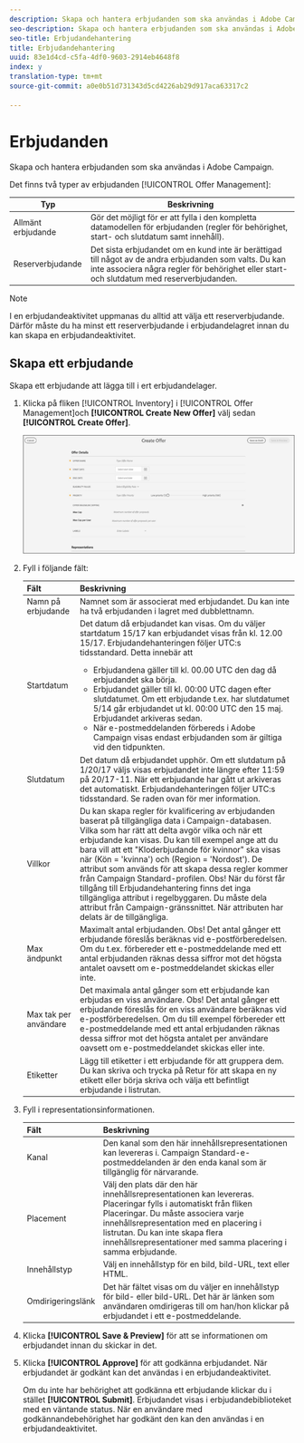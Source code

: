 ```yaml
---
description: Skapa och hantera erbjudanden som ska användas i Adobe Campaign.
seo-description: Skapa och hantera erbjudanden som ska användas i Adobe Campaign.
seo-title: Erbjudandehantering
title: Erbjudandehantering
uuid: 83e1d4cd-c5fa-4df0-9603-2914eb4648f8
index: y
translation-type: tm+mt
source-git-commit: a0e0b51d731343d5cd4226ab29d917aca63317c2

---
```



# Erbjudanden

Skapa och hantera erbjudanden som ska användas i Adobe Campaign.

Det finns två typer av erbjudanden [!UICONTROL Offer Management]:

| Typ | Beskrivning |
|---|---|
| Allmänt erbjudande | Gör det möjligt för er att fylla i den kompletta datamodellen för erbjudanden (regler för behörighet, start- och slutdatum samt innehåll). |
| Reserverbjudande | Det sista erbjudandet om en kund inte är berättigad till något av de andra erbjudanden som valts. Du kan inte associera några regler för behörighet eller start- och slutdatum med reserverbjudanden. |

>[!NOTE]
>
>I en erbjudandeaktivitet uppmanas du alltid att välja ett reserverbjudande. Därför måste du ha minst ett reserverbjudande i erbjudandelagret innan du kan skapa en erbjudandeaktivitet.

## Skapa ett erbjudande

Skapa ett erbjudande att lägga till i ert erbjudandelager.

1. Klicka på fliken [!UICONTROL Inventory] i [!UICONTROL Offer Management]och **[!UICONTROL Create New Offer]** välj sedan **[!UICONTROL Create Offer]**.

   ![](assets/create-offerx.png)

1. Fyll i följande fält:

   | Fält | Beskrivning |
   |--- |--- |
   | Namn på erbjudande | Namnet som är associerat med erbjudandet. Du kan inte ha två erbjudanden i lagret med dubblettnamn. |
   | Startdatum | Det datum då erbjudandet kan visas. Om du väljer startdatum 15/17 kan erbjudandet visas från kl. 12.00 15/17.  Erbjudandehanteringen följer UTC:s tidsstandard. Detta innebär att <ul><li> Erbjudandena gäller till kl. 00.00 UTC den dag då erbjudandet ska börja.</li><li> Erbjudandet gäller till kl. 00:00 UTC dagen efter slutdatumet. Om ett erbjudande t.ex. har slutdatumet 5/14 går erbjudandet ut kl. 00:00 UTC den 15 maj. Erbjudandet arkiveras sedan.</li><li>När e-postmeddelanden förbereds i Adobe Campaign visas endast erbjudanden som är giltiga vid den tidpunkten.</li></ul> |
   | Slutdatum | Det datum då erbjudandet upphör. Om ett slutdatum på 1/20/17 väljs visas erbjudandet inte längre efter 11:59 på 20/17-11. När ett erbjudande har gått ut arkiveras det automatiskt. Erbjudandehanteringen följer UTC:s tidsstandard. Se raden ovan för mer information. |
   | Villkor | Du kan skapa regler för kvalificering av erbjudanden baserat på tillgängliga data i Campaign-databasen. Vilka som har rätt att delta avgör vilka och när ett erbjudande kan visas.  Du kan till exempel ange att du bara vill att ett &quot;Kloderbjudande för kvinnor&quot; ska visas när (Kön = &#39;kvinna&#39;) och (Region = &#39;Nordost&#39;). De attribut som används för att skapa dessa regler kommer från Campaign Standard-profilen.  Obs!  När du först får tillgång till Erbjudandehantering finns det inga tillgängliga attribut i regelbyggaren. Du måste dela attribut från Campaign-gränssnittet. När attributen har delats är de tillgängliga. |
   | Max ändpunkt | Maximalt antal erbjudanden.  Obs!  Det antal gånger ett erbjudande föreslås beräknas vid e-postförberedelsen. Om du t.ex. förbereder ett e-postmeddelande med ett antal erbjudanden räknas dessa siffror mot det högsta antalet oavsett om e-postmeddelandet skickas eller inte. |
   | Max tak per användare | Det maximala antal gånger som ett erbjudande kan erbjudas en viss användare.  Obs!  Det antal gånger ett erbjudande föreslås för en viss användare beräknas vid e-postförberedelsen. Om du till exempel förbereder ett e-postmeddelande med ett antal erbjudanden räknas dessa siffror mot det högsta antalet per användare oavsett om e-postmeddelandet skickas eller inte. |
   | Etiketter | Lägg till etiketter i ett erbjudande för att gruppera dem. Du kan skriva och trycka på Retur för att skapa en ny etikett eller börja skriva och välja ett befintligt erbjudande i listrutan. |

1. Fyll i representationsinformationen.

   | Fält | Beskrivning |
   |---|---|
   | Kanal | Den kanal som den här innehållsrepresentationen kan levereras i. Campaign Standard-e-postmeddelanden är den enda kanal som är tillgänglig för närvarande. |
   | Placement | Välj den plats där den här innehållsrepresentationen kan levereras. Placeringar fylls i automatiskt från fliken Placeringar. Du måste associera varje innehållsrepresentation med en placering i listrutan. Du kan inte skapa flera innehållsrepresentationer med samma placering i samma erbjudande. |
   | Innehållstyp | Välj en innehållstyp för en bild, bild-URL, text eller HTML. |
   | Omdirigeringslänk | Det här fältet visas om du väljer en innehållstyp för bild- eller bild-URL. Det här är länken som användaren omdirigeras till om han/hon klickar på erbjudandet i ett e-postmeddelande. |

1. Klicka **[!UICONTROL Save & Preview]** för att se informationen om erbjudandet innan du skickar in det.
1. Klicka **[!UICONTROL Approve]** för att godkänna erbjudandet. När erbjudandet är godkänt kan det användas i en erbjudandeaktivitet.

   Om du inte har behörighet att godkänna ett erbjudande klickar du i stället **[!UICONTROL Submit]**. Erbjudandet visas i erbjudandebiblioteket med en väntande status. När en användare med godkännandebehörighet har godkänt den kan den användas i en erbjudandeaktivitet.
